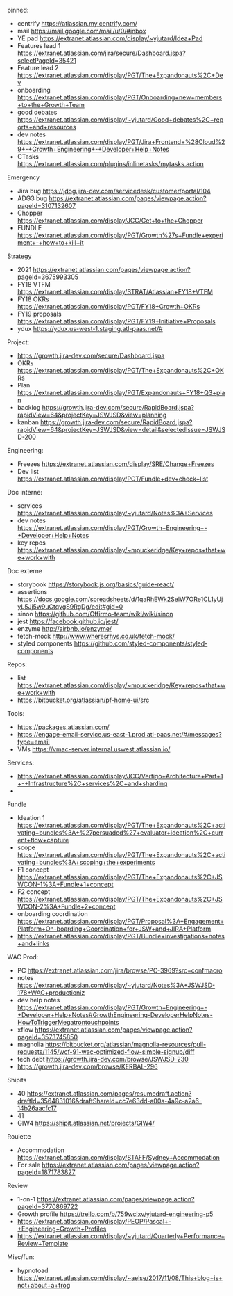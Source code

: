 
pinned:
- centrify https://atlassian.my.centrify.com/
- mail https://mail.google.com/mail/u/0/#inbox
- YE pad https://extranet.atlassian.com/display/~yjutard/Idea+Pad
- Features lead 1 https://extranet.atlassian.com/jira/secure/Dashboard.jspa?selectPageId=35421
- Feature lead 2 https://extranet.atlassian.com/display/PGT/The+Expandonauts%2C+Dev
- onboarding https://extranet.atlassian.com/display/PGT/Onboarding+new+members+to+the+Growth+Team
- good debates https://extranet.atlassian.com/display/~yjutard/Good+debates%2C+reports+and+resources
- dev notes https://extranet.atlassian.com/display/PGT/Jira+Frontend+%28Cloud%29+-+Growth+Engineering+-+Developer+Help+Notes
- CTasks https://extranet.atlassian.com/plugins/inlinetasks/mytasks.action


Emergency
- Jira bug https://jdog.jira-dev.com/servicedesk/customer/portal/104
- ADG3 bug https://extranet.atlassian.com/pages/viewpage.action?pageId=3107132607
- Chopper https://extranet.atlassian.com/display/JCC/Get+to+the+Chopper
- FUNDLE https://extranet.atlassian.com/display/PGT/Growth%27s+Fundle+experiment+-+how+to+kill+it


Strategy
- 2021 https://extranet.atlassian.com/pages/viewpage.action?pageId=3675993305
- FY18 VTFM https://extranet.atlassian.com/display/STRAT/Atlassian+FY18+VTFM
- FY18 OKRs https://extranet.atlassian.com/display/PGT/FY18+Growth+OKRs
- FY19 proposals https://extranet.atlassian.com/display/PGT/FY19+Initiative+Proposals
- ydux https://ydux.us-west-1.staging.atl-paas.net/#


Project:
- https://growth.jira-dev.com/secure/Dashboard.jspa
- OKRs https://extranet.atlassian.com/display/PGT/The+Expandonauts%2C+OKRs
- Plan https://extranet.atlassian.com/display/PGT/Expandonauts+FY18+Q3+plan
- backlog https://growth.jira-dev.com/secure/RapidBoard.jspa?rapidView=64&projectKey=JSWJSD&view=planning
- kanban https://growth.jira-dev.com/secure/RapidBoard.jspa?rapidView=64&projectKey=JSWJSD&view=detail&selectedIssue=JSWJSD-200


Engineering:
- Freezes https://extranet.atlassian.com/display/SRE/Change+Freezes
- Dev list https://extranet.atlassian.com/display/PGT/Fundle+dev+check+list


Doc interne:
- services https://extranet.atlassian.com/display/~yjutard/Notes%3A+Services
- dev notes https://extranet.atlassian.com/display/PGT/Growth+Engineering+-+Developer+Help+Notes
- key repos https://extranet.atlassian.com/display/~mpuckeridge/Key+repos+that+we+work+with


Doc externe
- storybook https://storybook.js.org/basics/guide-react/
- assertions https://docs.google.com/spreadsheets/d/1qaRhEWk2SelW7ORe1CL1yUjyL5Jj5w9uCtqvgS9RgDg/edit#gid=0
- sinon https://github.com/Offirmo-team/wiki/wiki/sinon
- jest https://facebook.github.io/jest/
- enzyme http://airbnb.io/enzyme/
- fetch-mock http://www.wheresrhys.co.uk/fetch-mock/
- styled components https://github.com/styled-components/styled-components


Repos:
- list https://extranet.atlassian.com/display/~mpuckeridge/Key+repos+that+we+work+with
- https://bitbucket.org/atlassian/pf-home-ui/src


Tools:
* https://packages.atlassian.com/
* https://engage-email-service.us-east-1.prod.atl-paas.net/#/messages?type=email
* VMs https://vmac-server.internal.uswest.atlassian.io/


Services:
* https://extranet.atlassian.com/display/JCC/Vertigo+Architecture+Part+1+-+Infrastructure%2C+services%2C+and+sharding
* 


Fundle
* Ideation 1 https://extranet.atlassian.com/display/PGT/The+Expandonauts%2C+activating+bundles%3A+%27persuaded%27+evaluator+ideation%2C+current+flow+capture
* scope https://extranet.atlassian.com/display/PGT/The+Expandonauts%2C+activating+bundles%3A+scoping+the+experiments
* F1 concept https://extranet.atlassian.com/display/PGT/The+Expandonauts%2C+JSWCON-1%3A+Fundle+1+concept
* F2 concept https://extranet.atlassian.com/display/PGT/The+Expandonauts%2C+JSWCON-2%3A+Fundle+2+concept
* onboarding coordination https://extranet.atlassian.com/display/PGT/Proposal%3A+Engagement+Platform+On-boarding+Coordination+for+JSW+and+JIRA+Platform
* https://extranet.atlassian.com/display/PGT/Bundle+investigations+notes+and+links
 

WAC Prod:
* PC https://extranet.atlassian.com/jira/browse/PC-3969?src=confmacro
* notes https://extranet.atlassian.com/display/~yjutard/Notes%3A+JSWJSD-178+WAC+productioniz
* dev help notes https://extranet.atlassian.com/display/PGT/Growth+Engineering+-+Developer+Help+Notes#GrowthEngineering-DeveloperHelpNotes-HowToTriggerMegatrontouchpoints
* xflow https://extranet.atlassian.com/pages/viewpage.action?pageId=3573745850
* magnolia https://bitbucket.org/atlassian/magnolia-resources/pull-requests/1145/wcf-91-wac-optimized-flow-simple-signup/diff
* tech debt https://growth.jira-dev.com/browse/JSWJSD-230
* https://growth.jira-dev.com/browse/KERBAL-296


Shipits
- 40 https://extranet.atlassian.com/pages/resumedraft.action?draftId=3564831016&draftShareId=cc7e63dd-a00a-4a9c-a2a6-14b26aacfc17
- 41 
- GIW4 https://shipit.atlassian.net/projects/GIW4/

Roulette
- Accommodation https://extranet.atlassian.com/display/STAFF/Sydney+Accommodation
- For sale https://extranet.atlassian.com/pages/viewpage.action?pageId=1871783827


Review
- 1-on-1 https://extranet.atlassian.com/pages/viewpage.action?pageId=3770869722
- Growth profile https://trello.com/b/759wclxv/yjutard-engineering-p5
- https://extranet.atlassian.com/display/PEOP/Pascal+-+Engineering+Growth+Profiles
- https://extranet.atlassian.com/display/~yjutard/Quarterly+Performance+Review+Template


Misc/fun:
- hypnotoad https://extranet.atlassian.com/display/~aelse/2017/11/08/This+blog+is+not+about+a+frog
